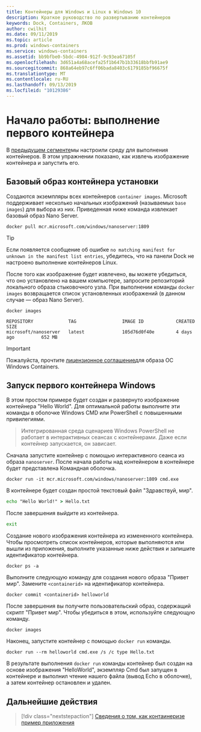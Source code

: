 ```yaml
---
title: Контейнеры для Windows и Linux в Windows 10
description: Краткое руководство по развертыванию контейнеров
keywords: Dock, Containers, ЛКОВ
author: cwilhit
ms.date: 09/11/2019
ms.topic: article
ms.prod: windows-containers
ms.service: windows-containers
ms.assetid: bb9bfbe0-5bdc-4984-912f-9c93ea67105f
ms.openlocfilehash: 3d651a4a68acefa25f1b647b1b33618bbfb91ae9
ms.sourcegitcommit: 868a64eb97c6ff06bada8403c6179185bf96675f
ms.translationtype: MT
ms.contentlocale: ru-RU
ms.lasthandoff: 09/13/2019
ms.locfileid: "10129386"
---
```

# <a name="get-started-run-your-first-container"></a>Начало работы: выполнение первого контейнера

В [предыдущем сегменте](./set-up-environment.md)мы настроили среду для выполнения контейнеров. В этом упражнении показано, как извлечь изображение контейнера и запустить его.

## <a name="install-container-base-image"></a>Базовый образ контейнера установки

Создаются экземпляры всех контейнеров `container images`. Microsoft поддерживает несколько начальных изображений (называемых `base images`) для выбора из них. Приведенная ниже команда извлекает базовый образ Nano Server.

```console
docker pull mcr.microsoft.com/windows/nanoserver:1809
```

> [!TIP]
> Если появляется сообщение об ошибке `no matching manifest for unknown in the manifest list entries`, убедитесь, что на панели Dock не настроено выполнение контейнеров Linux.

После того как изображение будет извлечено, вы можете убедиться, что оно установлено на вашем компьютере, запросите репозиторий локального образа стыковочного узла. При выполнении команды `docker images` возвращается список установленных изображений (в данном случае — образ Nano Server).

```console
docker images

REPOSITORY             TAG                 IMAGE ID            CREATED             SIZE
microsoft/nanoserver   latest              105d76d0f40e        4 days ago          652 MB
```

> [!IMPORTANT]
> Пожалуйста, прочтите [лицензионное соглашение](../images-eula.md)для образа ОС Windows Containers.

## <a name="run-your-first-windows-container"></a>Запуск первого контейнера Windows

В этом простом примере будет создан и развернуто изображение контейнера "Hello World". Для оптимальной работы выполните эти команды в оболочке Windows CMD или PowerShell с повышенными привилегиями.

> Интегрированная среда сценариев Windows PowerShell не работает в интерактивных сеансах с контейнерами. Даже если контейнер запускается, он зависает.

Сначала запустите контейнер с помощью интерактивного сеанса из образа `nanoserver`. После начала работы над контейнером в контейнере будет представлена Командная оболочка.  

```console
docker run -it mcr.microsoft.com/windows/nanoserver:1809 cmd.exe
```

В контейнере будет создан простой текстовый файл "Здравствуй, мир".

```cmd
echo "Hello World!" > Hello.txt
```   

После завершения выйдите из контейнера.

```cmd
exit
```

Создание нового изображения контейнера из измененного контейнера. Чтобы просмотреть список контейнеров, которые выполняются или вышли из приложения, выполните указанные ниже действия и запишите идентификатор контейнера.

```console
docker ps -a
```

Выполните следующую команду для создания нового образа "Привет мир". Замените `<containerid>` на идентификатор контейнера.

```console
docker commit <containerid> helloworld
```

После завершения вы получите пользовательский образ, содержащий скрипт "Привет мир". Чтобы убедиться в этом, используйте следующую команду.

```console
docker images
```

Наконец, запустите контейнер с помощью `docker run` команды.

```console
docker run --rm helloworld cmd.exe /s /c type Hello.txt
```

В результате выполнения `docker run` команды контейнер был создан на основе изображения "HelloWorld", экземпляр Cmd был запущен в контейнере и выполнил чтение нашего файла (вывод Echo в оболочке), а затем контейнер остановлен и удален.

## <a name="next-steps"></a>Дальнейшие действия

> [!div class="nextstepaction"]
> [Сведения о том, как контаинеризе пример приложения](./building-sample-app.md)
